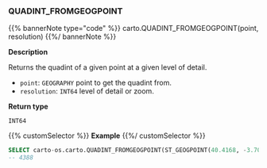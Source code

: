 ### QUADINT_FROMGEOGPOINT

{{% bannerNote type="code" %}}
carto.QUADINT_FROMGEOGPOINT(point, resolution)
{{%/ bannerNote %}}

**Description**

Returns the quadint of a given point at a given level of detail.

* `point`: `GEOGRAPHY` point to get the quadint from.
* `resolution`: `INT64` level of detail or zoom.

**Return type**

`INT64`

{{% customSelector %}}
**Example**
{{%/ customSelector %}}

```sql
SELECT carto-os.carto.QUADINT_FROMGEOGPOINT(ST_GEOGPOINT(40.4168, -3.7038), 4);
-- 4388
```
